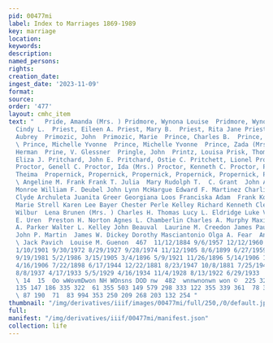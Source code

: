 ```yaml
---
pid: 00477mi
label: Index to Marriages 1869-1989
key: marriage
location: 
keywords: 
description: 
named_persons: 
rights: 
creation_date: 
ingest_date: '2023-11-09'
format: 
source: 
order: '477'
layout: cmhc_item
text: "   Pride, Amanda (Mrs. ) Pridmore, Wynona Louise  Pridmore, Wynona Louise Priest,
  Cindy L.  Priest, Eileen A. Priest, Mary B.  Priest, Rita Jane Priestly, W. H. Prilliman,
  Aubrey  Primozic, John  Primozic, Marie  Prince, Charles B.  Prince, Charles David
  \ Prince, Michelle Yvonne  Prince, Michelle Yvonne  Prince, Zada (Mrs. )  Prind!,
  Herman  Prine, V. Glessner  Pringle, John  Printz, Louisa Prisk, Thomas J. Pritchard,
  Eliza J. Pritchard, John E. Pritchard, Ostie C. Pritchett, Lionel Probasco, Frank
  Proctor, Genell C. Proctor, Ida (Mrs.) Proctor, Kenneth C. Proctor, Paula Kay Proffitt,
  Theima  Propernick, Propernick, Propernick, Propernick, Propernick, Propernick,
  \ Angeline M. Frank Frank T. Julia  Mary Rudolph T.  C. Grant  John Arthur Neil
  Monroe William F. Deubel John Lynn McHargue Edward F. Martinez Charlies Bothe Anthony
  Clyde Archuleta Juanita Greer Georgiana Loos Franciska Adam  Frank Koselic  Rose
  Marie Strell Karen Lee Bayer Chester Perle Kelley Richard Kenneth Clements Ruben
  Wilbur  Lena Brunen (Mrs. ) Charles H. Thomas Lucy L. Eldridge Luke Vidmar  Mary
  E. Uren  Preston H. Norton Agnes L. Chamberlin Charles A. Murphy Maxine Hayes Margaret
  A. Parker Walter L. Kelley John Beauval  Laurine M. Creedon James Paul Pardowsky
  John P. Martin  James W. Dickey Dorothy Masciantonio Olga A. Fear  Anthony Sterle
  \ Jack Pavich  Louise M. Guenon  467  11/12/1884 9/6/1957 12/12/1960 3/2/1970 9/19/1964
  1/10/1901 9/30/1972 8/29/1927 9/28/1974 11/12/1905 8/6/1899 6/27/1959 2/14/1985
  9/19/1981 5/2/1986 3/15/1905 3/4/1896 5/9/1921 11/26/1896 5/14/1906 12/24/1887 11/6/1881
  4/16/1906 7/22/1898 6/17/1944 12/22/1881 8/23/1947 10/8/1881 7/25/1942 9/5/1987
  8/8/1937 4/17/1933 5/5/1929 4/16/1934 11/4/1928 8/13/1922 6/29/1933  10 13 1] 14
  \ 14  15  Oo wWovmDwon NH WOnsns DOD nw  482  wnnwnonwn won ©  225 327 130 108 153
  135 147 186 335 322  61 355 503 149 579 298 333 122 355 339 361  78 335  15 144
  \ 87 190  71  83 994 353 250 209 268 203 132 254 "
thumbnail: "/img/derivatives/iiif/images/00477mi/full/250,/0/default.jpg"
full: 
manifest: "/img/derivatives/iiif/00477mi/manifest.json"
collection: life
---
```

